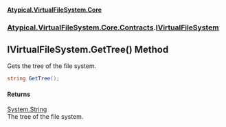 #### [Atypical.VirtualFileSystem.Core](VirtualFileSystem.md 'VirtualFileSystem')
### [Atypical.VirtualFileSystem.Core.Contracts](VirtualFileSystem.md#Atypical.VirtualFileSystem.Core.Contracts 'Atypical.VirtualFileSystem.Core.Contracts').[IVirtualFileSystem](IVirtualFileSystem.md 'Atypical.VirtualFileSystem.Core.Contracts.IVirtualFileSystem')

## IVirtualFileSystem.GetTree() Method

Gets the tree of the file system.

```csharp
string GetTree();
```

#### Returns
[System.String](https://docs.microsoft.com/en-us/dotnet/api/System.String 'System.String')  
The tree of the file system.
